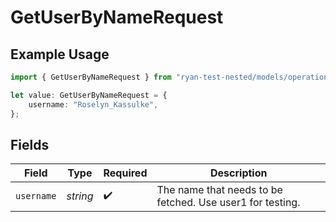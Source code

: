 # GetUserByNameRequest

## Example Usage

```typescript
import { GetUserByNameRequest } from "ryan-test-nested/models/operations";

let value: GetUserByNameRequest = {
    username: "Roselyn_Kassulke",
};
```

## Fields

| Field                                                      | Type                                                       | Required                                                   | Description                                                |
| ---------------------------------------------------------- | ---------------------------------------------------------- | ---------------------------------------------------------- | ---------------------------------------------------------- |
| `username`                                                 | *string*                                                   | :heavy_check_mark:                                         | The name that needs to be fetched. Use user1 for testing.  |